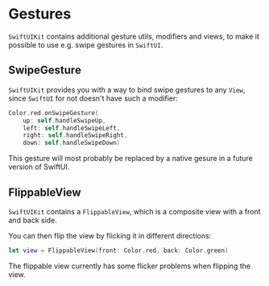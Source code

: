 # Gestures

`SwiftUIKit` contains additional gesture utils, modifiers and views, to make it possible to use e.g. swipe gestures in `SwiftUI`.


## SwipeGesture

`SwiftUIKit` provides you with a way to bind swipe gestures to any `View`, since `SwiftUI` for not doesn't have such a modifier:

```swift
Color.red.onSwipeGesture(
    up: self.handleSwipeUp,
    left: self.handleSwipeLeft,
    right: self.handleSwipeRight,
    down: self.handleSwipeDown)
```

This gesture will most probably be replaced by a native gesure in a future version of SwiftUI.


## FlippableView

`SwiftUIKit` contains a `FlippableView`, which is a composite view with a front and back side. 

You can then flip the view by flicking it in different directions:

```swift
let view = FlippableView(front: Color.red, back: Color.green)
```

The flippable view currently has some flicker problems when flipping the view.
